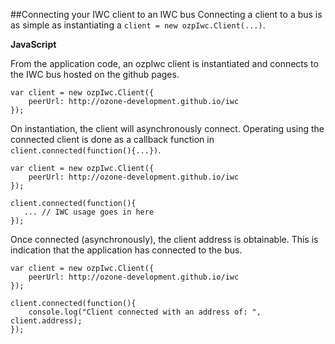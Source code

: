 ##Connecting your IWC client to an IWC bus
Connecting a client to a bus is as simple as instantiating a `client = new ozpIwc.Client(...)`.

**JavaScript**

From the application code, an ozpIwc client is instantiated and connects to the IWC bus hosted on the github pages.

```
var client = new ozpIwc.Client({
    peerUrl: http://ozone-development.github.io/iwc
});
```
 On instantiation, the client will asynchronously connect. Operating using the connected client is done as a callback function in `client.connected(function(){...})`.

```
var client = new ozpIwc.Client({
    peerUrl: http://ozone-development.github.io/iwc
});

client.connected(function(){
   ... // IWC usage goes in here
});
```

Once connected (asynchronously), the client address is obtainable. This is indication that the application has connected to the bus.

```
var client = new ozpIwc.Client({
    peerUrl: http://ozone-development.github.io/iwc
});

client.connected(function(){
    console.log("Client connected with an address of: ", client.address);
});
```